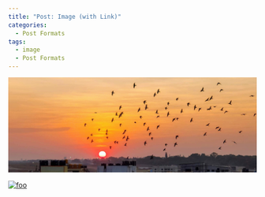 ```yaml
---
title: "Post: Image (with Link)"
categories:
  - Post Formats
tags:
  - image
  - Post Formats
---
```


[![foo](images/waterfront00.jpg)](https://drive.google.com/file/d/1T1kuZd538MeT8Pfx002zr4FjN8PVIcTC/view?usp=sharing)

[![foo](https://live.staticflickr.com/8361/8400335147_5fabaa504c_o.jpg)](https://drive.google.com/file/d/1T1kuZd538MeT8Pfx002zr4FjN8PVIcTC/view?usp=sharing)


